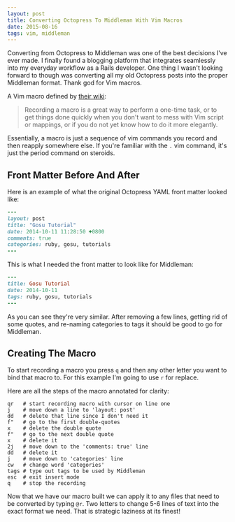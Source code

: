 ```yaml
---
layout: post
title: Converting Octopress To Middleman With Vim Macros
date: 2015-08-16 
tags: vim, middleman
---
```


Converting from Octopress to Middleman was one of the best decisions I've ever
made.  I finally found a blogging platform that integrates seamlessly into my
everyday workflow as a Rails developer.  One thing I wasn't looking forward to
though was converting all my old Octopress posts into the proper Middleman format.
Thank god for Vim macros.

A Vim macro defined by [their wiki](http://vim.wikia.com/wiki/Macros):

>  Recording a macro is a great way to perform a one-time task, 
>  or to get things done quickly when you don't want to mess with Vim script or 
>  mappings, or if you do not yet know how to do it more elegantly.

Essentially, a macro is just a sequence of vim commands you record and then 
reapply somewhere else.  If you're familiar with the `.` vim command, it's just
the period command on steroids.

## Front Matter Before And After 

Here is an example of what the original Octopress YAML front matter looked like:  

```ruby
---
layout: post
title: "Gosu Tutorial"
date: 2014-10-11 11:28:50 +0800
comments: true
categories: ruby, gosu, tutorials
---
```  
This is what I needed the front matter to look like for Middleman:

```ruby
---
title: Gosu Tutorial
date: 2014-10-11 
tags: ruby, gosu, tutorials
---
```  

As you can see they're very similar.  After removing a few lines, getting rid of
some quotes, and re-naming categories to tags it should be good to go for
Middleman.

## Creating The Macro

To start recording a macro you press `q` and then any other letter you want to
bind that macro to.  For this example I'm going to use `r` for replace.

Here are all the steps of the macro annotated for clarity:  

```vim  
qr   # start recording macro with cursor on line one  
j    # move down a line to 'layout: post'  
dd   # delete that line since I don't need it   
f"   # go to the first double-quotes  
x    # delete the double quote  
f"   # go to the next double quote  
x    # delete it  
2j   # move down to the 'comments: true' line  
dd   # delete it  
j    # move down to 'categories' line  
cw   # change word 'categories'  
tags # type out tags to be used by Middleman  
esc  # exit insert mode  
q    # stop the recording  
```
Now that we have our macro built we can apply it to any files that need to be
converted by typing `@r`.  Two letters to change 5-6 lines of text into the
exact format we need.  That is strategic laziness at its finest! 

